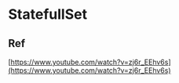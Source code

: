 # StatefullSet

## Ref
[https://www.youtube.com/watch?v=zj6r_EEhv6s](https://www.youtube.com/watch?v=zj6r_EEhv6s)